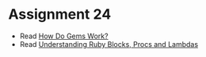 # Assignment 24
* Read [How Do Gems Work? ](http://www.justinweiss.com/blog/2014/09/29/how-do-gems-work/?utm_source=rubyweekly&utm_medium=email)
* Read [Understanding Ruby Blocks, Procs and Lambdas](http://www.reactive.io/tips/2008/12/21/understanding-ruby-blocks-procs-and-lambdas/)
